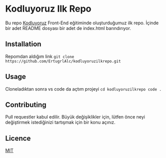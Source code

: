 # Kodluyoruz Ilk Repo
Bu repo [Kodluyoruz](https://www.kodluyoruz.org/) Front-End eğitiminde oluşturduğumuz ilk repo. İçinde bir adet README dosyası bir adet de index.html barındırıyor.

## Installation
Repomdan aldığım link
`git clone https://github.com/ErtugrlAlc/kodluyoruzilkrepo.git`

## Usage
Cloneladıktan sonra vs code da açtım projeyi
```cd kodluyoruzilkrepo code .```

## Contributing
Pull requestler kabul edilir. Büyük değişiklikler için, lütfen önce neyi değiştirmek istediğinizi tartışmak için bir konu açınız.

## Licence
[MIT](https://choosealicense.com/)